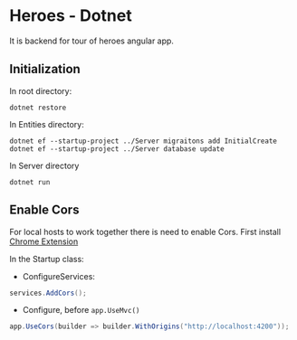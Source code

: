 # Heroes - Dotnet

It is backend for tour of heroes angular app.

## Initialization

In root directory:
```
dotnet restore
```

In Entities directory:
```
dotnet ef --startup-project ../Server migraitons add InitialCreate
dotnet ef --startup-project ../Server database update
```

In Server directory
```
dotnet run
```

## Enable Cors

For local hosts to work together there is need to enable Cors. First install [Chrome Extension](https://chrome.google.com/webstore/detail/allow-control-allow-origi/nlfbmbojpeacfghkpbjhddihlkkiljbi)

In the Startup class:
- ConfigureServices:
```cs
services.AddCors();
```

- Configure, before `app.UseMvc()`
```cs
app.UseCors(builder => builder.WithOrigins("http://localhost:4200"));
```